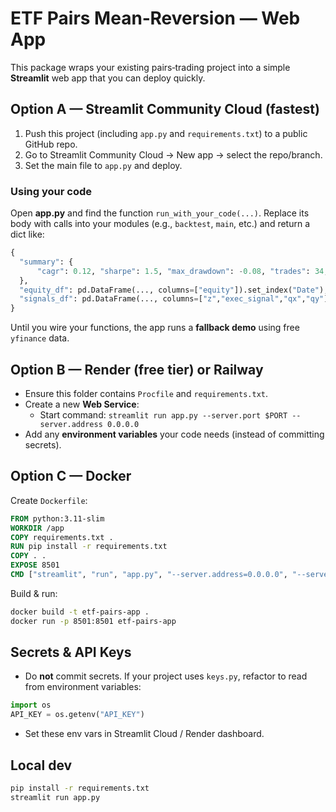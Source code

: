 # ETF Pairs Mean‑Reversion — Web App

This package wraps your existing pairs‑trading project into a simple **Streamlit** web app that you can deploy quickly.

## Option A — Streamlit Community Cloud (fastest)

1. Push this project (including `app.py` and `requirements.txt`) to a public GitHub repo.
2. Go to Streamlit Community Cloud → New app → select the repo/branch.
3. Set the main file to `app.py` and deploy.

### Using your code
Open **app.py** and find the function `run_with_your_code(...)`.
Replace its body with calls into your modules (e.g., `backtest`, `main`, etc.) and return a dict like:
```python
{
  "summary": {
      "cagr": 0.12, "sharpe": 1.5, "max_drawdown": -0.08, "trades": 34, "win_rate": 0.56, "exposure": 0.48
  },
  "equity_df": pd.DataFrame(..., columns=["equity"]).set_index("Date"),
  "signals_df": pd.DataFrame(..., columns=["z","exec_signal","qx","qy"]).set_index("Date")
}
```
Until you wire your functions, the app runs a **fallback demo** using free `yfinance` data.

## Option B — Render (free tier) or Railway

- Ensure this folder contains `Procfile` and `requirements.txt`.
- Create a new **Web Service**:
  - Start command: `streamlit run app.py --server.port $PORT --server.address 0.0.0.0`
- Add any **environment variables** your code needs (instead of committing secrets).

## Option C — Docker

Create `Dockerfile`:
```dockerfile
FROM python:3.11-slim
WORKDIR /app
COPY requirements.txt .
RUN pip install -r requirements.txt
COPY . .
EXPOSE 8501
CMD ["streamlit", "run", "app.py", "--server.address=0.0.0.0", "--server.port=8501"]
```
Build & run:
```bash
docker build -t etf-pairs-app .
docker run -p 8501:8501 etf-pairs-app
```

## Secrets & API Keys

- Do **not** commit secrets. If your project uses `keys.py`, refactor to read from environment variables:
```python
import os
API_KEY = os.getenv("API_KEY")
```
- Set these env vars in Streamlit Cloud / Render dashboard.

## Local dev

```bash
pip install -r requirements.txt
streamlit run app.py
```
